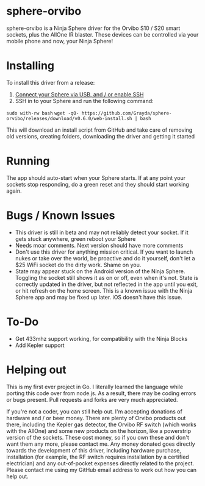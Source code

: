 sphere-orvibo
=============

sphere-orvibo is a Ninja Sphere driver for the Orvibo S10 / S20 smart sockets, plus the AllOne IR blaster. These devices can be controlled via your mobile phone and now, your Ninja Sphere!

Installing
==========

To install this driver from a release:

 1. [Connect your Sphere via USB, and / or enable SSH][1]
 2. SSH in to your Sphere and run the following command:

`sudo with-rw bash`
`wget -qO- https://github.com/Grayda/sphere-orvibo/releases/download/v0.6.0/web-install.sh | bash`

This will download an install script from GitHub and take care of removing old versions, creating folders, downloading the driver and getting it started

  [1]: https://developers.ninja/introduction/enable-ssh.html
  [2]: https://developers.ninja/introduction/directory-structure.html

Running
=======

The app should auto-start when your Sphere starts. If at any point your sockets stop responding, do a green reset and they should start working again.

Bugs / Known Issues
===================

 - This driver is still in beta and may not reliably detect your socket. If it gets stuck anywhere, green reboot your Sphere
 - Needs moar comments. Next version should have more comments
 - Don't use this driver for anything mission critical. If you want to launch nukes or take over the world, be proactive and do it yourself, don't let a $25 WiFi socket do the dirty work. Shame on you.
 - State may appear stuck on the Android version of the Ninja Sphere. Toggling the socket still shows it as on or off, even when it's not. State is correctly updated in the driver, but not reflected in the app until you exit, or hit refresh on the home screen. This is a known issue with the Ninja Sphere app and may be fixed up later. iOS doesn't have this issue.


To-Do
=======

 - Get 433mhz support working, for compatibility with the Ninja Blocks
 - Add Kepler support

Helping out
===========

This is my first ever project in Go. I literally learned the language while porting this code over from node.js. As a result, there may be coding errors or bugs present. Pull requests and forks are very much appreciated.

If you're not a coder, you can still help out. I'm accepting donations of hardware and / or beer money. There are plenty of Orvibo products out there, including the Kepler gas detector, the Orvibo RF switch (which works with the AllOne) and some new products on the horizon, like a powerstrip version of the sockets. These cost money, so if you own these and don't want them any more, please contact me. Any money donated goes directly towards the development of this driver, including hardware purchase, installation (for example, the RF switch requires installation by a certified electrician) and any out-of-pocket expenses directly related to the project. Please contact me using my GitHub email address to work out how you can help out.
